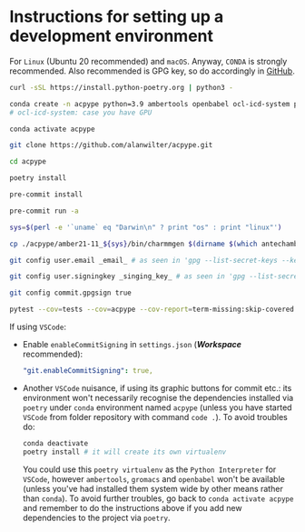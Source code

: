# Instructions for setting up a development environment

For `Linux` (Ubuntu 20 recommended) and `macOS`. Anyway, `CONDA` is strongly recommended.
Also recommended is GPG key, so do accordingly in [GitHub](https://docs.github.com/articles/generating-a-gpg-key/).

```bash
curl -sSL https://install.python-poetry.org | python3 -

conda create -n acpype python=3.9 ambertools openbabel ocl-icd-system pre-commit ipython gromacs=2019.1 -y
# ocl-icd-system: case you have GPU

conda activate acpype

git clone https://github.com/alanwilter/acpype.git

cd acpype

poetry install

pre-commit install

pre-commit run -a

sys=$(perl -e '`uname` eq "Darwin\n" ? print "os" : print "linux"')

cp ./acpype/amber21-11_${sys}/bin/charmmgen $(dirname $(which antechamber))

git config user.email _email_ # as seen in 'gpg --list-secret-keys --keyid-format=long'

git config user.signingkey _singing_key_ # as seen in 'gpg --list-secret-keys --keyid-format=long'

git config commit.gpgsign true

pytest --cov=tests --cov=acpype --cov-report=term-missing:skip-covered --cov-report=xml
```

If using `VSCode`:

- Enable `enableCommitSigning` in `settings.json` (***Workspace*** recommended):

    ```yml
    "git.enableCommitSigning": true,
    ```

- Another `VSCode` nuisance, if using its graphic buttons for commit etc.: its environment won't necessarily recognise the dependencies installed via `poetry` under `conda` environment named `acpype` (unless you have started `VSCode` from folder repository with command `code .`). To avoid troubles do:

    ```bash
    conda deactivate
    poetry install # it will create its own virtualenv
    ```

    You could use this `poetry virtualenv` as the `Python Interpreter` for `VSCode`, however `ambertools`, `gromacs` and `openbabel` won't be available (unless you've had installed them system wide by other means rather than `conda`).
    To avoid further troubles, go back to `conda activate acpype` and remember to do the instructions above if you add new dependencies to the project via `poetry`.
